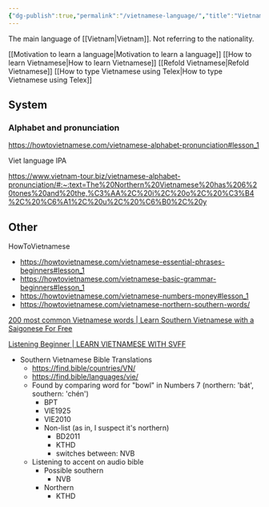 ```yaml
---
{"dg-publish":true,"permalink":"/vietnamese-language/","title":"Vietnamese language","tags":["language"],"created":"2022-06-17T16:13:54+10:00","updated":"2024-04-26"}
---
```



The main language of [[Vietnam\|Vietnam]]. Not referring to the nationality.

[[Motivation to learn a language\|Motivation to learn a language]]
[[How to learn Vietnamese\|How to learn Vietnamese]]
[[Refold Vietnamese\|Refold Vietnamese]]
[[How to type Vietnamese using Telex\|How to type Vietnamese using Telex]]

## System

### Alphabet and pronunciation

<https://howtovietnamese.com/vietnamese-alphabet-pronunciation#lesson_1>

Viet language IPA

<https://www.vietnam-tour.biz/vietnamese-alphabet-pronunciation/#:~:text=The%20Northern%20Vietnamese%20has%206%20tones%20and%20the,%C3%AA%2C%20i%2C%20o%2C%20%C3%B4%2C%20%C6%A1%2C%20u%2C%20%C6%B0%2C%20y>

## Other

HowToVietnamese

- <https://howtovietnamese.com/vietnamese-essential-phrases-beginners#lesson_1>
- <https://howtovietnamese.com/vietnamese-basic-grammar-beginners#lesson_1>
- <https://howtovietnamese.com/vietnamese-numbers-money#lesson_1>
- <https://howtovietnamese.com/vietnamese-northern-southern-words/>

[200 most common Vietnamese words | Learn Southern Vietnamese with a Saigonese For Free](https://vietnameseconversation.blogspot.com/2018/07/200-most-common-vietnamese-words.html)

[Listening Beginner | LEARN VIETNAMESE WITH SVFF](https://svff.info/category/vietnamese-language/listening-practice/listening-beginner/)

- Southern Vietnamese Bible Translations
  - <https://find.bible/countries/VN/>
  - <https://find.bible/languages/vie/>
  - Found by comparing word for "bowl" in Numbers 7 (northern: 'bát', southern: 'chén')
    - BPT
    - VIE1925
    - VIE2010
    - Non-list (as in, I suspect it's northern)
      - BD2011
      - KTHD
      - switches between: NVB
  - Listening to accent on audio bible
    - Possible southern
      - NVB
    - Northern
      - KTHD

